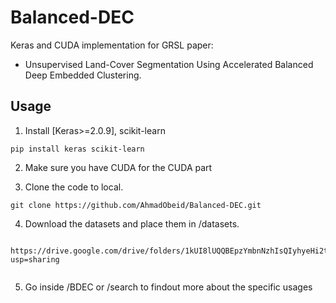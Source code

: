 # Balanced-DEC

Keras and CUDA implementation for GRSL paper:

* Unsupervised Land-Cover Segmentation Using Accelerated Balanced Deep Embedded Clustering.

## Usage
1. Install [Keras>=2.0.9], scikit-learn  
```
pip install keras scikit-learn   
```
2. Make sure you have CUDA for the CUDA part

3. Clone the code to local.   

```
git clone https://github.com/AhmadObeid/Balanced-DEC.git

```

4. Download the datasets and place them in /datasets.    
```

https://drive.google.com/drive/folders/1kUI8lUQQBEpzYmbnNzhIsQIyhyeHi2tQ?usp=sharing
 
```
5. Go inside /BDEC or /search to findout more about the specific usages

